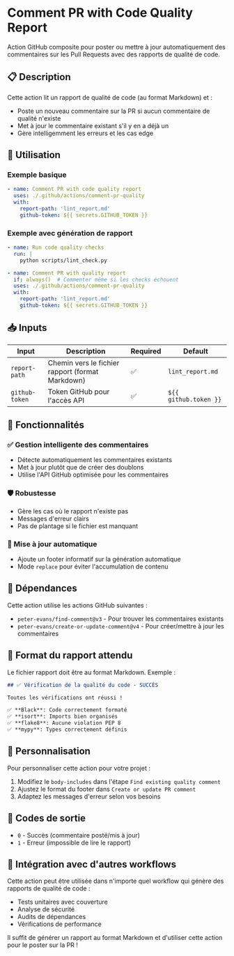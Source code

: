 # Comment PR with Code Quality Report

Action GitHub composite pour poster ou mettre à jour automatiquement des commentaires sur les Pull Requests avec des rapports de qualité de code.

## 📋 Description

Cette action lit un rapport de qualité de code (au format Markdown) et :
- Poste un nouveau commentaire sur la PR si aucun commentaire de qualité n'existe
- Met à jour le commentaire existant s'il y en a déjà un
- Gère intelligemment les erreurs et les cas edge

## 🚀 Utilisation

### Exemple basique

```yaml
- name: Comment PR with code quality report
  uses: ./.github/actions/comment-pr-quality
  with:
    report-path: 'lint_report.md'
    github-token: ${{ secrets.GITHUB_TOKEN }}
```

### Exemple avec génération de rapport

```yaml
- name: Run code quality checks
  run: |
    python scripts/lint_check.py

- name: Comment PR with quality report
  if: always()  # Commenter même si les checks échouent
  uses: ./.github/actions/comment-pr-quality
  with:
    report-path: 'lint_report.md'
    github-token: ${{ secrets.GITHUB_TOKEN }}
```

## 📥 Inputs

| Input | Description | Required | Default |
|-------|-------------|----------|---------|
| `report-path` | Chemin vers le fichier rapport (format Markdown) | ✅ | `lint_report.md` |
| `github-token` | Token GitHub pour l'accès API | ✅ | `${{ github.token }}` |

## 🎯 Fonctionnalités

### ✅ Gestion intelligente des commentaires
- Détecte automatiquement les commentaires existants
- Met à jour plutôt que de créer des doublons
- Utilise l'API GitHub optimisée pour les commentaires

### 🛡️ Robustesse
- Gère les cas où le rapport n'existe pas
- Messages d'erreur clairs
- Pas de plantage si le fichier est manquant

### 🔄 Mise à jour automatique
- Ajoute un footer informatif sur la génération automatique
- Mode `replace` pour éviter l'accumulation de contenu

## 🔧 Dépendances

Cette action utilise les actions GitHub suivantes :
- `peter-evans/find-comment@v3` - Pour trouver les commentaires existants
- `peter-evans/create-or-update-comment@v4` - Pour créer/mettre à jour les commentaires

## 📝 Format du rapport attendu

Le fichier rapport doit être au format Markdown. Exemple :

```markdown
## ✅ Vérification de la qualité du code - SUCCÈS

Toutes les vérifications ont réussi !

✅ **Black**: Code correctement formaté
✅ **isort**: Imports bien organisés
✅ **flake8**: Aucune violation PEP 8
✅ **mypy**: Types correctement définis
```

## 🎨 Personnalisation

Pour personnaliser cette action pour votre projet :

1. Modifiez le `body-includes` dans l'étape `Find existing quality comment`
2. Ajustez le format du footer dans `Create or update PR comment`
3. Adaptez les messages d'erreur selon vos besoins

## 🚦 Codes de sortie

- `0` - Succès (commentaire posté/mis à jour)
- `1` - Erreur (impossible de lire le rapport)

## 🔗 Intégration avec d'autres workflows

Cette action peut être utilisée dans n'importe quel workflow qui génère des rapports de qualité de code :

- Tests unitaires avec couverture
- Analyse de sécurité
- Audits de dépendances
- Vérifications de performance

Il suffit de générer un rapport au format Markdown et d'utiliser cette action pour le poster sur la PR ! 